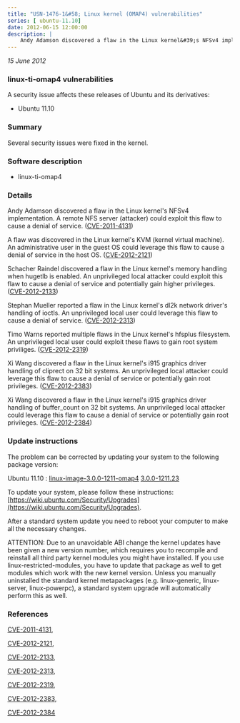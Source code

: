 ```yaml
---
title: "USN-1476-1&#58; Linux kernel (OMAP4) vulnerabilities"
series: [ ubuntu-11.10]
date: 2012-06-15 12:00:00
description: |
    Andy Adamson discovered a flaw in the Linux kernel&#39;s NFSv4 implementation. A remote NFS server (attacker) could exploit this flaw to cause a denial of service. ([CVE-2011-4131](http://people.ubuntu.com/~ubuntu-security/cve/CVE-2011-4131))
--- 
```

 
 

*15 June 2012*

### linux-ti-omap4 vulnerabilities

A security issue affects these releases of Ubuntu and its derivatives:

* Ubuntu 11.10

### Summary

Several security issues were fixed in the kernel. 

### Software description

* linux-ti-omap4 

### Details

Andy Adamson discovered a flaw in the Linux kernel&#39;s NFSv4 implementation. A remote NFS server (attacker) could exploit this flaw to cause a denial of service. ([CVE-2011-4131](http://people.ubuntu.com/~ubuntu-security/cve/CVE-2011-4131))

A flaw was discovered in the Linux kernel&#39;s KVM (kernel virtual machine). An administrative user in the guest OS could leverage this flaw to cause a denial of service in the host OS. ([CVE-2012-2121](http://people.ubuntu.com/~ubuntu-security/cve/CVE-2012-2121))

Schacher Raindel discovered a flaw in the Linux kernel&#39;s memory handling when hugetlb is enabled. An unprivileged local attacker could exploit this flaw to cause a denial of service and potentially gain higher privileges. ([CVE-2012-2133](http://people.ubuntu.com/~ubuntu-security/cve/CVE-2012-2133))

Stephan Mueller reported a flaw in the Linux kernel&#39;s dl2k network driver&#39;s handling of ioctls. An unprivileged local user could leverage this flaw to cause a denial of service. ([CVE-2012-2313](http://people.ubuntu.com/~ubuntu-security/cve/CVE-2012-2313))

Timo Warns reported multiple flaws in the Linux kernel&#39;s hfsplus filesystem. An unprivileged local user could exploit these flaws to gain root system priviliges. ([CVE-2012-2319](http://people.ubuntu.com/~ubuntu-security/cve/CVE-2012-2319))

Xi Wang discovered a flaw in the Linux kernel&#39;s i915 graphics driver handling of cliprect on 32 bit systems. An unprivileged local attacker could leverage this flaw to cause a denial of service or potentially gain root privileges. ([CVE-2012-2383](http://people.ubuntu.com/~ubuntu-security/cve/CVE-2012-2383))

Xi Wang discovered a flaw in the Linux kernel&#39;s i915 graphics driver handling of buffer_count on 32 bit systems. An unprivileged local attacker could leverage this flaw to cause a denial of service or potentially gain root privileges. ([CVE-2012-2384](http://people.ubuntu.com/~ubuntu-security/cve/CVE-2012-2384)) 

### Update instructions

The problem can be corrected by updating your system to the following package version:

Ubuntu 11.10
 : [linux-image-3.0.0-1211-omap4](https://launchpad.net/ubuntu/+source/linux-ti-omap4) <span> [3.0.0-1211.23](https://launchpad.net/ubuntu/+source/linux-ti-omap4/3.0.0-1211.23) </span> 

To update your system, please follow these instructions: [https://wiki.ubuntu.com/Security/Upgrades](https://wiki.ubuntu.com/Security/Upgrades).

After a standard system update you need to reboot your computer to make all the necessary changes.

ATTENTION: Due to an unavoidable ABI change the kernel updates have been given a new version number, which requires you to recompile and reinstall all third party kernel modules you might have installed. If you use linux-restricted-modules, you have to update that package as well to get modules which work with the new kernel version. Unless you manually uninstalled the standard kernel metapackages (e.g. linux-generic, linux-server, linux-powerpc), a standard system upgrade will automatically perform this as well. 

### References

 
 [CVE-2011-4131](http://people.ubuntu.com/~ubuntu-security/cve/CVE-2011-4131), 

 [CVE-2012-2121](http://people.ubuntu.com/~ubuntu-security/cve/CVE-2012-2121), 

 [CVE-2012-2133](http://people.ubuntu.com/~ubuntu-security/cve/CVE-2012-2133), 

 [CVE-2012-2313](http://people.ubuntu.com/~ubuntu-security/cve/CVE-2012-2313), 

 [CVE-2012-2319](http://people.ubuntu.com/~ubuntu-security/cve/CVE-2012-2319), 

 [CVE-2012-2383](http://people.ubuntu.com/~ubuntu-security/cve/CVE-2012-2383), 

 [CVE-2012-2384](http://people.ubuntu.com/~ubuntu-security/cve/CVE-2012-2384)
 

